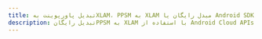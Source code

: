 ---title: تبدیل پاورپوینت بهXLAM، PPSM به XLAM مبدل رایگان یا Android SDKdescription: تبدیل رایگانPPSM به XLAM با استفاده از Android Cloud APIs & SDK. همچنین اسناد Microsoft PowerPoint را در Cloud ایجاد، ویرایش و رندر کنید.---